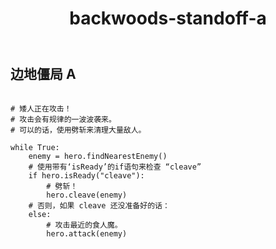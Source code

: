 ﻿---
layout: default
title: backwoods-standoff-a
---
## 边地僵局 A
```

# 矮人正在攻击！
# 攻击会有规律的一波波袭来。
# 可以的话，使用劈斩来清理大量敌人。

while True:
    enemy = hero.findNearestEnemy()
    # 使用带有‘isReady’的if语句来检查 “cleave”
    if hero.isReady("cleave"):
        # 劈斩！
        hero.cleave(enemy)
    # 否则，如果 cleave 还没准备好的话：
    else:
        # 攻击最近的食人魔。
        hero.attack(enemy)

```
